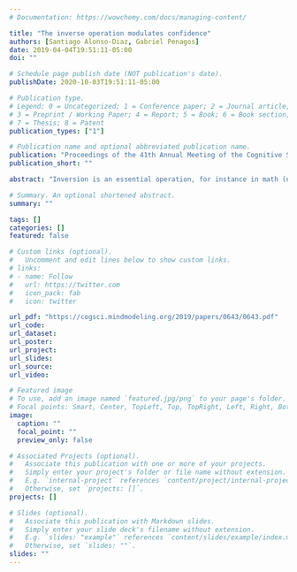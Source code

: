 ```yaml
---
# Documentation: https://wowchemy.com/docs/managing-content/

title: "The inverse operation modulates confidence"
authors: [Santiago Alonso-Diaz, Gabriel Penagos]
date: 2019-04-04T19:51:11-05:00
doi: ""

# Schedule page publish date (NOT publication's date).
publishDate: 2020-10-03T19:51:11-05:00

# Publication type.
# Legend: 0 = Uncategorized; 1 = Conference paper; 2 = Journal article;
# 3 = Preprint / Working Paper; 4 = Report; 5 = Book; 6 = Book section;
# 7 = Thesis; 8 = Patent
publication_types: ["1"]

# Publication name and optional abbreviated publication name.
publication: "Proceedings of the 41th Annual Meeting of the Cognitive Science Society"
publication_short: ""

abstract: "Inversion is an essential operation, for instance in math (negatives) and action (to move in an opposite direction). Even though humans can invert is unclear how is implemented. There are two alternative hypotheses. The first possibility (H1)is that only positives are represented and negatives (inverses) are implemented as either a response (e.g. left to right) ortask demand flip (e.g. ¿ to ¡). The second possibility (H2) is that both positives and negatives (inverses) are encoded.To disambiguate them, we ran two experiments where participants had to apply the inverse while implicitly reportingconfidence. If inverting modifies encoding of otherwise identical stimulation then confidence should differ. We found thatconfidence was lower in inverse trials than direct/positive trials. This suggests that the inverse is not a simple responsestrategy or modification of task demands (H1), rather inverting modulates how cognitive information is encoded and usedin the brain (H2)."

# Summary. An optional shortened abstract.
summary: ""

tags: []
categories: []
featured: false

# Custom links (optional).
#   Uncomment and edit lines below to show custom links.
# links:
# - name: Follow
#   url: https://twitter.com
#   icon_pack: fab
#   icon: twitter

url_pdf: "https://cogsci.mindmodeling.org/2019/papers/0643/0643.pdf"
url_code:
url_dataset:
url_poster:
url_project:
url_slides:
url_source:
url_video:

# Featured image
# To use, add an image named `featured.jpg/png` to your page's folder. 
# Focal points: Smart, Center, TopLeft, Top, TopRight, Left, Right, BottomLeft, Bottom, BottomRight.
image:
  caption: ""
  focal_point: ""
  preview_only: false

# Associated Projects (optional).
#   Associate this publication with one or more of your projects.
#   Simply enter your project's folder or file name without extension.
#   E.g. `internal-project` references `content/project/internal-project/index.md`.
#   Otherwise, set `projects: []`.
projects: []

# Slides (optional).
#   Associate this publication with Markdown slides.
#   Simply enter your slide deck's filename without extension.
#   E.g. `slides: "example"` references `content/slides/example/index.md`.
#   Otherwise, set `slides: ""`.
slides: ""
---
```

